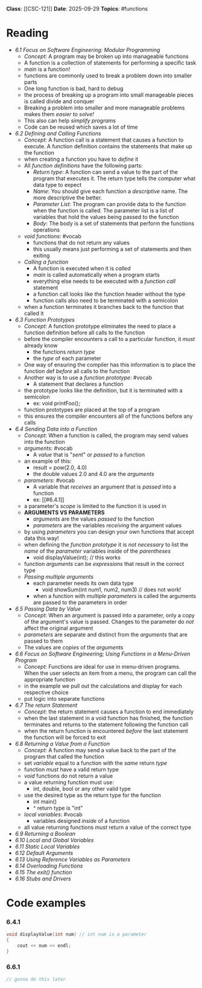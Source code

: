 **Class**: [[CSC-121]]
**Date**: 2025-09-29
**Topics**: #functions

# Reading
- *6.1 Focus on Software Engineering: Modular Programming*
	- *Concept*: A program may be broken up into manageable functions
	- A function is a collection of statements for performing a specific task
	- *main* is a function!
	- functions are commonly used to break a problem down into smaller parts
	- One long function is bad, hard to debug
	- the process of breaking up a program into small manageable pieces is called divide and conquer
	- Breaking a problem into smaller and more manageable problems makes them *easier to solve!*
	- This also can help *simplify programs*
	- Code can be reused which saves a lot of time
- *6.2 Defining and Calling Functions*
	- *Concept*: A function call is a statement that causes a function to execute. A function definition contains the statements that make up the function
	- when creating a function you have to *define* it 
	- All *function definitions* have the following parts:
		- *Return type*: A function can send a value to the part of the program that executes it. The return type tells the computer what data type to expect
		- *Name*: You should give each function a *descriptive* name. The more descriptive the better.
		- *Parameter List*: The program can provide data to the function when the function is called. The parameter list is a list of variables that hold the values being passed to the function
		- *Body*: The body is a set of statements that perform the functions operations
	- *void functions*: #vocab 
		- functions that do not return any values
		- this usually means just performing a set of statements and then exiting
	- *Calling a function*
		- A function is executed when it is *called*
		- *main* is called automatically when a program starts
		- everything else needs to be executed with a *function call* statement
		- a function call looks like the function header without the type
		- function calls also need to be terminated with a semicolon
	- when a function terminates it branches back to the function that called it
- *6.3 Function Prototypes*
	- *Concept*: A function prototype eliminates the need to place a function definition before all calls to the function
	- before the compiler encounters a call to a particular function, it *must* already know 
		- the functions *return* *type*
		- the *type* of each parameter
	- One way of ensuring the compiler has this information is to place the function def *before* all calls to the function
	- Another way is to use a *function prototype*: #vocab 
		- A statement that declares a function
	- the prototype looks like the definition, but it is terminated with a semicolon
		- ex: void printFoo();
	- function prototypes are placed at the top of a program
	- this ensures the compiler encounters all of the functions before any calls
- *6.4 Sending Data into a Function*
	- *Concept*: When a function is called, the program may send values into the function
	- *arguments*: #vocab 
		- A *value* that is "*sent*" or *passed* to a function
	- an example of this:
		- result = pow(2.0, 4.0)
		- the double values 2.0 and 4.0 are the *arguments*
	- *parameters*: #vocab 
		- A variable that *receives* an argument that is *passed* into a function
		- ex: [[#6.4.1]]
	- a parameter's *scope* is limited to the function it is used in
	- **ARGUMENTS VS PARAMETERS**
		- *arguments* are the values *passed* to the function
		- *parameters* are the variables *receiving* the argument values	
	- by using *parameters* you can design your own functions that accept data this way!
	- when defining the *function prototype* it is *not* *necessary* to list the *name* of the *parameter* variables inside of the *parentheses*
		- void displayValue(int); // this works
	- function *arguments* can be *expressions* that result in the correct type
	- *Passing multiple arguments*
		- each parameter needs its own data type
			- void showSum(int num1, num2, num3) // does not work!
		- when a function with *multiple parameters* is called the arguments are passed to the parameters in order
- *6.5 Passing Data by Value*
	- *Concept*: When an argument is passed into a parameter, only a copy of the argument's value is passed. Changes to the parameter do *not* affect the original argument
	- *parameters* are separate and distinct from the *arguments* that are passed to them
	- The values are *copies* of the *arguments*
- *6.6 Focus on Software Engineering; Using Functions in a Menu-Driven Program*
	- *Concept*: Functions are ideal for use in menu-driven programs. When the user selects an item from a menu, the program can call the appropriate function
	- in the example we pull out the calculations and display for each respective choice
	- put logic into separate functions
- *6.7 The return Statement*
	- *Concept*: the return statement causes a function to end immediately
	- when the last statement in a void function has finished, the function terminates and returns to the statement following the function call
	- when the return function is encountered *before* the last statement the function will be forced to exit
- *6.8 Returning a Value from a Function*
	- *Concept*: A function may send a value back to the part of the program that called the function
	- set *variable* equal to a function with the *same* return *type*
	- function *must* have a valid return type
	- *void* functions do not return a value
	- a value returning function must use:
		- int, double, bool or any other valid type
	- use the desired type as the return type for the function
		- int main()
		- ^ return type is "int"
	- *local variables*: #vocab 
		- variables designed *inside* of a function
	- all value returning functions *must* return a value of the correct type
- *6.9 Returning a Boolean*
- *6.10 Local and Global Variables*
- *6.11 Static Local Variables*
- *6.12 Default Arguments*
- *6.13 Using Reference Variables as Parameters*
- *6.14 Overloading Functions*
- *6.15 The exit() function*
- *6.16 Stubs and Drivers*

# Code examples
### 6.4.1
```c++
void displayValue(int num) // int num is a parameter
{
	cout << num << endl;
}
```

### 6.6.1
```c++
// gonna do this later
```